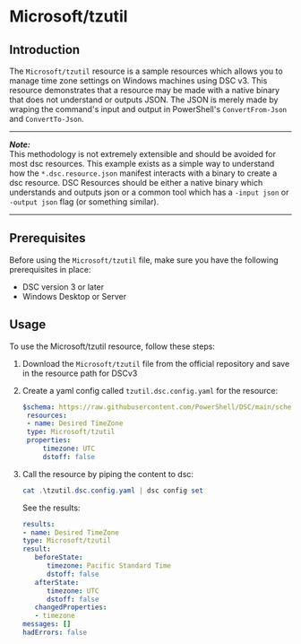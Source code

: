 # Microsoft/tzutil

## Introduction
The `Microsoft/tzutil` resource is a sample resources which allows you to manage time zone settings on Windows machines using DSC v3. This resource demonstrates that a resource may be made with a native binary that does not understand or outputs JSON. The JSON is merely made by wraping the command's input and output in PowerShell's `ConvertFrom-Json` and `ConvertTo-Json`. 

---
***Note:***  
This methodology is not extremely extensible and should be avoided for most dsc resources. This example exists as a simple way to understand how the `*.dsc.resource.json` manifest interacts with a binary to create a dsc resource. DSC Resources should be either a native binary which understands and outputs json or a common tool which has a `-input json` or `-output json` flag (or something similar).

---

## Prerequisites

Before using the `Microsoft/tzutil` file, make sure you have the following prerequisites in place:
- DSC version 3 or later
- Windows Desktop or Server

## Usage
To use the Microsoft/tzutil resource, follow these steps:

1. Download the `Microsoft/tzutil` file from the official repository and save in the resource path for DSCv3

2. Create a yaml config called `tzutil.dsc.config.yaml` for the resource:
   ```yaml
   $schema: https://raw.githubusercontent.com/PowerShell/DSC/main/schemas/2023/10/config/document.json
    resources:
    - name: Desired TimeZone
    type: Microsoft/tzutil
    properties:
        timezone: UTC
        dstoff: false
   ```

3. Call the resource by piping the content to dsc:
   ```powershell
   cat .\tzutil.dsc.config.yaml | dsc config set
   ```
   See the results:
   ```yaml
   results:
   - name: Desired TimeZone
   type: Microsoft/tzutil
   result:
      beforeState:
         timezone: Pacific Standard Time
         dstoff: false
      afterState:
         timezone: UTC
         dstoff: false
      changedProperties:
      - timezone
   messages: []
   hadErrors: false
   ```
